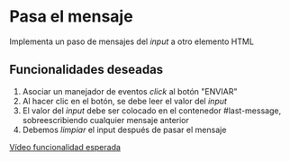 # Pasa el mensaje

Implementa un paso de mensajes del _input_ a otro elemento HTML

## Funcionalidades deseadas

1. Asociar un manejador de eventos _click_ al botón "ENVIAR"
2. Al hacer clic en el botón, se debe leer el valor del _input_
3. El valor del _input_ debe ser colocado en el contenedor #last-message, sobreescribiendo cualquier mensaje anterior
4. Debemos _limpiar_ el input después de pasar el mensaje

[Vídeo funcionalidad esperada](https://oscarm.tinytake.com/msc/OTY5NzE2OV8yMzMyOTg5Mg)